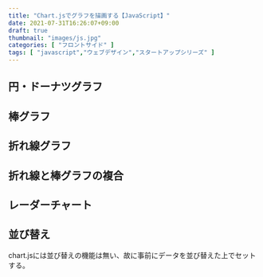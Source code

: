 ```yaml
---
title: "Chart.jsでグラフを描画する【JavaScript】"
date: 2021-07-31T16:26:07+09:00
draft: true
thumbnail: "images/js.jpg"
categories: [ "フロントサイド" ]
tags: [ "javascript","ウェブデザイン","スタートアップシリーズ" ]
---
```



## 円・ドーナツグラフ


## 棒グラフ


## 折れ線グラフ


## 折れ線と棒グラフの複合


## レーダーチャート


## 並び替え

chart.jsには並び替えの機能は無い、故に事前にデータを並び替えた上でセットする。


